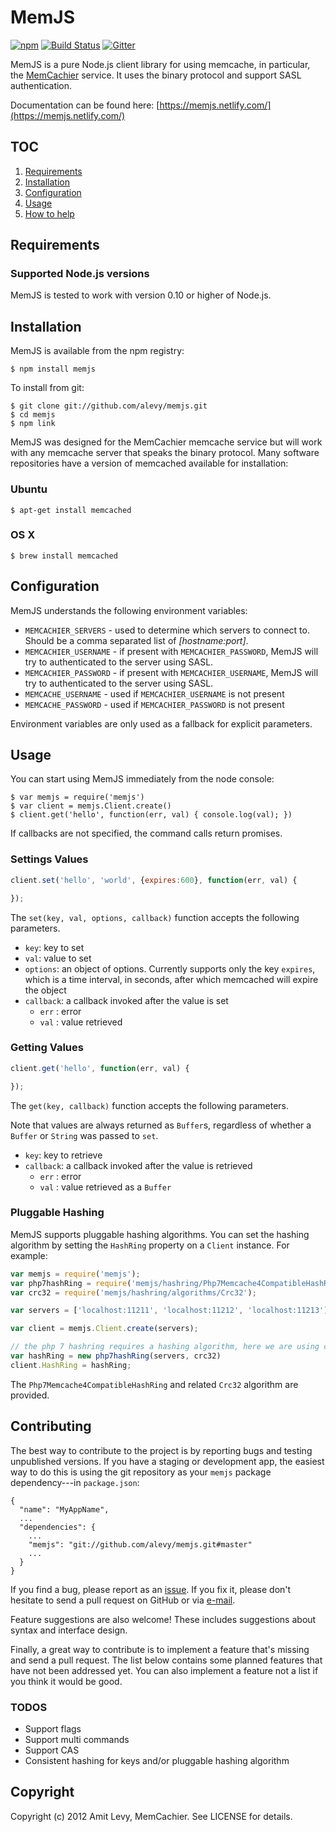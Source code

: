 MemJS
=====

[![npm](http://img.shields.io/npm/v/memjs.svg)](https://www.npmjs.com/package/memjs)
[![Build Status](https://secure.travis-ci.org/alevy/memjs.png)](http://travis-ci.org/alevy/memjs?branch=master)
[![Gitter](https://badges.gitter.im/Join%20Chat.svg)](https://gitter.im/alevy/memjs?utm_source=badge&utm_medium=badge&utm_campaign=pr-badge)

MemJS is a pure Node.js client library for using memcache, in particular, the
[MemCachier](http://memcachier.com/) service. It
uses the binary protocol and support SASL authentication.

Documentation can be found here: [https://memjs.netlify.com/](https://memjs.netlify.com/)

## TOC

  1. [Requirements](#requirements)
  2. [Installation](#installation)
  3. [Configuration](#configuration)
  4. [Usage](#usage)
  5. [How to help](#contributing)

## Requirements

### Supported Node.js versions ###

MemJS is tested to work with version 0.10 or higher of Node.js.

## Installation ##

MemJS is available from the npm registry:

    $ npm install memjs

To install from git:

    $ git clone git://github.com/alevy/memjs.git
    $ cd memjs
    $ npm link

MemJS was designed for the MemCachier memcache service but will work with any
memcache server that speaks the binary protocol. Many software repositories
have a version of memcached available for installation:

### Ubuntu ###

    $ apt-get install memcached

### OS X ###

    $ brew install memcached

## Configuration ##

MemJS understands the following environment variables:

* `MEMCACHIER_SERVERS` - used to determine which servers to connect to. Should be a comma separated list of _[hostname:port]_.
* `MEMCACHIER_USERNAME` - if present with `MEMCACHIER_PASSWORD`, MemJS will try to authenticated to the server using SASL.
* `MEMCACHIER_PASSWORD` - if present with `MEMCACHIER_USERNAME`, MemJS will try to authenticated to the server using SASL.
* `MEMCACHE_USERNAME` - used if `MEMCACHIER_USERNAME` is not present
* `MEMCACHE_PASSWORD` - used if `MEMCACHIER_PASSWORD` is not present

Environment variables are only used as a fallback for explicit parameters.

## Usage ##

You can start using MemJS immediately from the node console:

    $ var memjs = require('memjs')
    $ var client = memjs.Client.create()
    $ client.get('hello', function(err, val) { console.log(val); })

If callbacks are not specified, the command calls return promises.

### Settings Values

``` javascript
client.set('hello', 'world', {expires:600}, function(err, val) {

});
```

The `set(key, val, options, callback)` function accepts the following parameters.

* `key`: key to set
* `val`: value to set
* `options`: an object of options. Currently supports only the key `expires`, which is a time interval, in seconds, after which memcached will expire the object
* `callback`: a callback invoked after the value is set
  * `err` : error
  * `val` : value retrieved


### Getting Values

``` javascript
client.get('hello', function(err, val) {

});
```

The `get(key, callback)` function accepts the following parameters.

Note that values are always returned as `Buffer`s, regardless of whether a
`Buffer` or `String` was passed to `set`.

* `key`: key to retrieve
* `callback`: a callback invoked after the value is retrieved
  * `err` : error
  * `val` : value retrieved as a `Buffer`

### Pluggable Hashing

MemJS supports pluggable hashing algorithms. You can set the hashing algorithm
by setting the `HashRing` property on a `Client` instance. For example:

``` javascript
var memjs = require('memjs');
var php7hashRing = require('memjs/hashring/Php7Memcache4CompatibleHashRing');
var crc32 = require('memjs/hashring/algorithms/Crc32');

var servers = ['localhost:11211', 'localhost:11212', 'localhost:11213'];

var client = memjs.Client.create(servers);

// the php 7 hashring requires a hashing algorithm, here we are using crc32
var hashRing = new php7hashRing(servers, crc32)
client.HashRing = hashRing;
```

The `Php7Memcache4CompatibleHashRing` and related `Crc32` algorithm are provided.

## Contributing

The best way to contribute to the project is by reporting bugs and testing unpublished
versions. If you have a staging or development app, the easiest way to do this is
using the git repository as your `memjs` package dependency---in `package.json`:

    {
      "name": "MyAppName",
      ...
      "dependencies": {
        ...
        "memjs": "git://github.com/alevy/memjs.git#master"
        ...
      }
    }

If you find a bug, please report as an [issue](https://github.com/alevy/memjs/issues/new).
If you fix it, please don't hesitate to send a pull request on GitHub or via
[e-mail](http://www.kernel.org/pub/software/scm/git/docs/git-request-pull.html).

Feature suggestions are also welcome! These includes suggestions about syntax and interface
design.

Finally, a great way to contribute is to implement a feature that's missing and send a pull
request. The list below contains some planned features that have not been addressed yet. You
can also implement a feature not a list if you think it would be good.

### TODOS ###

* Support flags
* Support multi commands
* Support CAS
* Consistent hashing for keys and/or pluggable hashing algorithm

## Copyright ##

Copyright (c) 2012 Amit Levy, MemCachier. See LICENSE for details.
